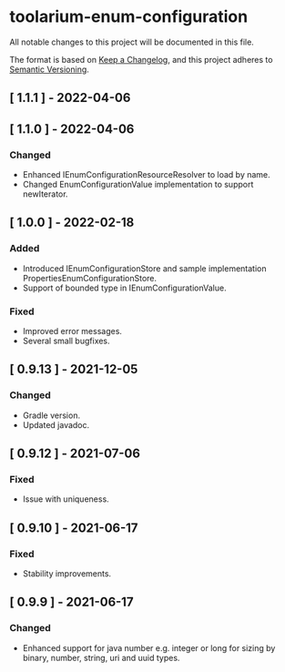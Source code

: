 # toolarium-enum-configuration

All notable changes to this project will be documented in this file.

The format is based on [Keep a Changelog](https://keepachangelog.com/en/1.0.0/),
and this project adheres to [Semantic Versioning](https://semver.org/spec/v2.0.0.html).

## [ 1.1.1 ] - 2022-04-06

## [ 1.1.0 ] - 2022-04-06
### Changed
- Enhanced IEnumConfigurationResourceResolver to load by name.
- Changed EnumConfigurationValue implementation to support newIterator.

## [ 1.0.0 ] - 2022-02-18
### Added
- Introduced IEnumConfigurationStore and sample implementation PropertiesEnumConfigurationStore.
- Support of bounded type in IEnumConfigurationValue.

### Fixed
- Improved error messages.
- Several small bugfixes.

## [ 0.9.13 ] - 2021-12-05
### Changed
- Gradle version.
- Updated javadoc.

## [ 0.9.12 ] - 2021-07-06
### Fixed
- Issue with uniqueness.

## [ 0.9.10 ] - 2021-06-17
### Fixed
- Stability improvements.

## [ 0.9.9 ] - 2021-06-17
### Changed
- Enhanced support for java number e.g. integer or long for sizing by binary, number, string, uri and uuid types.
